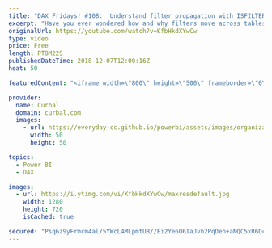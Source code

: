 ```yaml
---
title: "DAX Fridays! #108:  Understand filter propagation with ISFILTERED and ISCROSSFILTERED"
excerpt: "Have you ever wondered how and why filters move across tables and how you can modify the default behaviour?  ....if yes, then don't miss today's DAX Fridays! video.   Here is what we will cover: 1. Explain ISFILTERED function 2. Explain how filters move across tables  3. Explain ISCROSSFILTERED function"
originalUrl: https://youtube.com/watch?v=KfbHkdXYwCw
type: video
price: Free
length: PT8M22S
publishedDateTime: 2018-12-07T12:00:16Z
heat: 50

featuredContent: "<iframe width=\"800\" height=\"500\" frameborder=\"0\" src=\"https://www.youtube.com/embed/KfbHkdXYwCw\" allow=\"accelerometer; autoplay; encrypted-media; gyroscope; picture-in-picture\" allowfullscreen></iframe>"

provider:
  name: Curbal
  domain: curbal.com
  images:
    - url: https://everyday-cc.github.io/powerbi/assets/images/organizations/curbal.com-50x50.jpg
      width: 50
      height: 50

topics:
  - Power BI
  - DAX

images:
  - url: https://i.ytimg.com/vi/KfbHkdXYwCw/maxresdefault.jpg
    width: 1280
    height: 720
    isCached: true

secured: "Psq6z9yFrmcm4al/5YWcL4MLpmtUB//Ei2Ye6O6IaJvh2PqDeh+aNQC5xR6DcQ3UaFwL0cD7AxLOb1LZ4pyxecx7cI+HzEfN3BXNNDq8B96vypO2bSXiWOpiOybX65AXOmNxZolqkBsRj+sLw6HTbxDQyaV7N/mUnqsZGCxmls65Hq34CILowHNDkj0yRRH/CxG1kory/SETDDraoTjWYbwQyglJeUvbTy6o9TuOZsys10rJ8NysLMt+0rOuSs0voWklu4Db8VtfMG7IxDMt9KhT6w3nfwpqo4ibKu64408W2e1U8P9BZXD3QJkOeJCS0UifCtQEO7GMSx2FAFEzwN1oHdXYrSgATxFsmzYpiNEOIDJQ9BvLebiO+XWabc1jZGs9JcGot6SZ1D6Hf9JkTAaw6AjWgj/zSZ8kERYG1Gc=;osm7sC4shPVnS4sDfvzqmA=="
---
```


